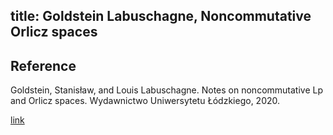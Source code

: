 title: Goldstein Labuschagne, Noncommutative Orlicz spaces 
---

## Reference

Goldstein, Stanisław, and Louis Labuschagne. Notes on noncommutative Lp and Orlicz spaces. Wydawnictwo Uniwersytetu Łódzkiego, 2020.

[link](https://dspace.uni.lodz.pl/handle/11089/33192)
